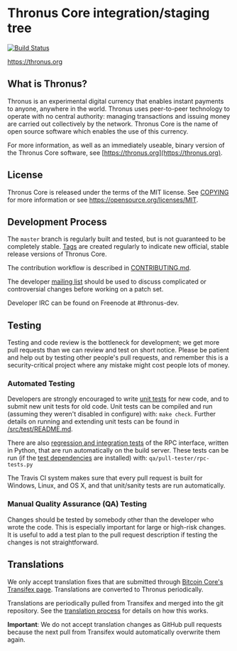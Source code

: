 Thronus Core integration/staging tree
=====================================

[![Build Status](https://travis-ci.org/thronus-project/thronus.svg?branch=master)](https://travis-ci.org/thronus-project/thronus)

https://thronus.org

What is Thronus?
----------------

Thronus is an experimental digital currency that enables instant payments to
anyone, anywhere in the world. Thronus uses peer-to-peer technology to operate
with no central authority: managing transactions and issuing money are carried
out collectively by the network. Thronus Core is the name of open source
software which enables the use of this currency.

For more information, as well as an immediately useable, binary version of
the Thronus Core software, see [https://thronus.org](https://thronus.org).

License
-------

Thronus Core is released under the terms of the MIT license. See [COPYING](COPYING) for more
information or see https://opensource.org/licenses/MIT.

Development Process
-------------------

The `master` branch is regularly built and tested, but is not guaranteed to be
completely stable. [Tags](https://github.com/thronus-project/thronus/tags) are created
regularly to indicate new official, stable release versions of Thronus Core.

The contribution workflow is described in [CONTRIBUTING.md](CONTRIBUTING.md).

The developer [mailing list](https://groups.google.com/forum/#!forum/thronus-dev)
should be used to discuss complicated or controversial changes before working
on a patch set.

Developer IRC can be found on Freenode at #thronus-dev.

Testing
-------

Testing and code review is the bottleneck for development; we get more pull
requests than we can review and test on short notice. Please be patient and help out by testing
other people's pull requests, and remember this is a security-critical project where any mistake might cost people
lots of money.

### Automated Testing

Developers are strongly encouraged to write [unit tests](src/test/README.md) for new code, and to
submit new unit tests for old code. Unit tests can be compiled and run
(assuming they weren't disabled in configure) with: `make check`. Further details on running
and extending unit tests can be found in [/src/test/README.md](/src/test/README.md).

There are also [regression and integration tests](/qa) of the RPC interface, written
in Python, that are run automatically on the build server.
These tests can be run (if the [test dependencies](/qa) are installed) with: `qa/pull-tester/rpc-tests.py`

The Travis CI system makes sure that every pull request is built for Windows, Linux, and OS X, and that unit/sanity tests are run automatically.

### Manual Quality Assurance (QA) Testing

Changes should be tested by somebody other than the developer who wrote the
code. This is especially important for large or high-risk changes. It is useful
to add a test plan to the pull request description if testing the changes is
not straightforward.

Translations
------------

We only accept translation fixes that are submitted through [Bitcoin Core's Transifex page](https://www.transifex.com/projects/p/bitcoin/).
Translations are converted to Thronus periodically.

Translations are periodically pulled from Transifex and merged into the git repository. See the
[translation process](doc/translation_process.md) for details on how this works.

**Important**: We do not accept translation changes as GitHub pull requests because the next
pull from Transifex would automatically overwrite them again.
